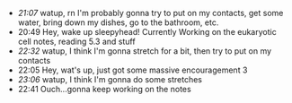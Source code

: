 - *21:07* watup, rn I'm probably gonna try to put on my contacts, get some water, bring down my dishes, go to the bathroom, etc.
- 20:49 Hey, wake up sleepyhead! Currently Working on the eukaryotic cell notes, reading 5.3 and stuff
- *22:32* watup, I think I'm gonna stretch for a bit, then try to put on my contacts
- 22:05 Hey, wat's up, just got some massive encouragement 3
- *23:06* watup, I think I'm gonna do some stretches
- 22:41 Ouch...gonna keep working on the notes
